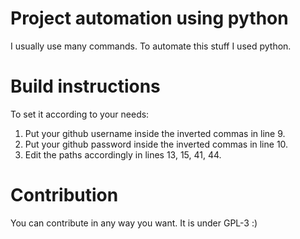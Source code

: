 # Project automation using python
I usually use many commands. To automate this stuff I used python.

# Build instructions
To set it according to your needs:
1) Put your github username inside the inverted commas in line 9.
2) Put your github password inside the inverted commas in line 10.
3) Edit the paths accordingly in lines 13, 15, 41, 44.

# Contribution
You can contribute in any way you want. It is under GPL-3 :)
